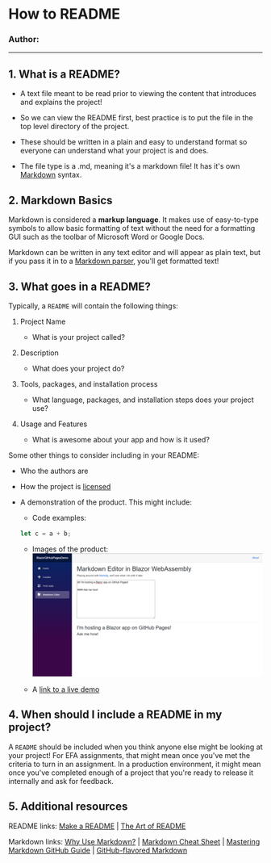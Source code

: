 # How to README

### Author:

---

## 1. What is a README?

- A text file meant to be read prior to viewing the content that introduces and explains the project!

- So we can view the README first, best practice is to put the file in the top level directory of the project.

- These should be written in a plain and easy to understand format so everyone can understand what your project is and does.

- The file type is a .md, meaning it's a markdown file! It has it's own [Markdown](https://www.markdownguide.org/) syntax.

## 2. Markdown Basics

Markdown is considered a **markup language**. It makes use of easy-to-type symbols to allow basic formatting of text without the need for a formatting GUI such as the toolbar of Microsoft Word or Google Docs.

Markdown can be written in any text editor and will appear as plain text, but if you pass it in to a [Markdown parser](https://markdown-it.github.io/), you'll get formatted text!

## 3. What goes in a README?

Typically, a `README` will contain the following things:

1. Project Name

   - What is your project called?

2. Description

   - What does your project do?

3. Tools, packages, and installation process

   - What language, packages, and installation steps does your project use?

4. Usage and Features

   - What is awesome about your app and how is it used?

Some other things to consider including in your README:

- Who the authors are

- How the project is [licensed](https://choosealicense.com/)

- A demonstration of the product. This might include:

  - Code examples:

  ```js
  let c = a + b;
  ```

  - Images of the product:
    ![demo image](assets/demo.png)

  - A [link to a live demo](https://tenaciousdev.github.io/BlazorGitHubPagesDemo/markdowneditor)

## 4. When should I include a README in my project?

A `README` should be included when you think anyone else might be looking at your project! For EFA assignments, that might mean once you've met the criteria to turn in an assignment. In a production environment, it might mean once you've completed enough of a project that you're ready to release it internally and ask for feedback.

## 5. Additional resources

README links: [Make a README](https://www.makeareadme.com/) | [The Art of README](https://github.com/hackergrrl/art-of-readme)

Markdown links: [Why Use Markdown?](https://blog.bit.ai/what-is-markdown/) | [Markdown Cheat Sheet](https://www.markdownguide.org/cheat-sheet/) | [Mastering Markdown GitHub Guide](https://guides.github.com/features/mastering-markdown/) | [GitHub-flavored Markdown](https://github.github.com/gfm/)
